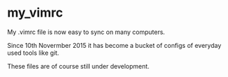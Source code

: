 my_vimrc
========

My .vimrc file is now easy to sync on many computers.

Since 10th Novermber 2015 it has become a bucket of configs of everyday used tools like git.

These files are of course still under development.
